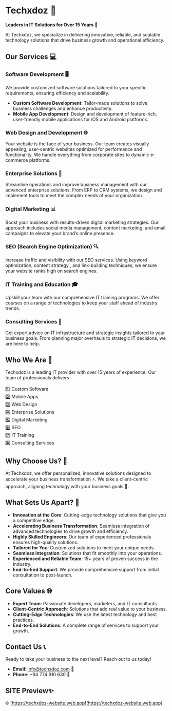 # Techxdoz 🚀

**Leaders in IT Solutions for Over 15 Years** 💼

At Techxdoz, we specialize in delivering innovative, reliable, and scalable technology solutions that drive business growth and operational efficiency.

## Our Services 💻

### Software Development 🖥️
We provide customized software solutions tailored to your specific requirements, ensuring efficiency and scalability.
- **Custom Software Development**: Tailor-made solutions to solve business challenges and enhance productivity.
- **Mobile App Development**: Design and development of feature-rich, user-friendly mobile applications for iOS and Android platforms.

### Web Design and Development 🌐
Your website is the face of your business. Our team creates visually appealing, user-centric websites optimized for performance and functionality. We handle everything from corporate sites to dynamic e-commerce platforms.

### Enterprise Solutions 🏢
Streamline operations and improve business management with our advanced enterprise solutions. From ERP to CRM systems, we design and implement tools to meet the complex needs of your organization.

### Digital Marketing 📊
Boost your business with results-driven digital marketing strategies. Our approach includes social media management, content marketing, and email campaigns to elevate your brand’s online presence.

### SEO (Search Engine Optimization) 🔍
Increase traffic and visibility with our SEO services. Using keyword optimization, content strategy , and link-building techniques, we ensure your website ranks high on search engines.

### IT Training and Education 🎓
Upskill your team with our comprehensive IT training programs. We offer courses on a range of technologies to keep your staff ahead of industry trends.

### Consulting Services 🧠
Get expert advice on IT infrastructure and strategic insights tailored to your business goals. From planning major overhauls to strategic IT decisions, we are here to help.

## Who We Are 🤝
Techxdoz is a leading IT provider with over 15 years of experience. Our team of professionals delivers <br>
<br>1️⃣  Custom Software 
<br>2️⃣  Mobile Apps 
<br>3️⃣  Web Design 
<br>4️⃣  Enterprise Solutions 
<br>5️⃣  Digital Marketing 
<br>6️⃣  SEO 
<br>7️⃣  IT Training
<br>8️⃣  Consulting Services

## Why Choose Us? 🤔
At Techxdoz, we offer personalized, innovative solutions designed to accelerate your business transformation ⚡. We take a client-centric approach, aligning technology with your business goals 🎯.

## What Sets Us Apart? 🌟
- **Innovation at the Core**: Cutting-edge technology solutions that give you a competitive edge.
- **Accelerating Business Transformation**: Seamless integration of advanced technologies to drive growth and efficiency.
- **Highly Skilled Engineers**: Our team of experienced professionals ensures high-quality solutions.
- **Tailored for You**: Customized solutions to meet your unique needs.
- **Seamless Integration**: Solutions that fit smoothly into your operations.
- **Experienced and Reliable Team**: 15+ years of proven success in the industry.
- **End-to-End Support**: We provide comprehensive support from initial consultation to post-launch.

## Core Values 🌐
- **Expert Team**: Passionate developers, marketers, and IT consultants.
- **Client-Centric Approach**: Solutions that add real value to your business.
- **Cutting-Edge Technologies**: We use the latest technology and best practices.
- **End-to-End Solutions**: A complete range of services to support your growth.

## Contact Us 📞
Ready to take your business to the next level? Reach out to us today!

- **Email**: [info@techxdoz.com](mailto:info@techxdoz.com) 📧
- **Phone**: +94 774 910 630 📱

## SITE Preview✨ 
🌐 [https://techxdoz-website.web.app](https://techxdoz-website.web.app)
<br><br>









